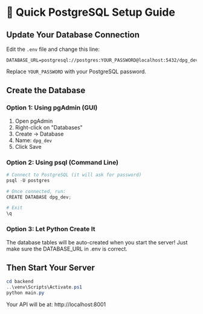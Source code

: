 # 🔧 Quick PostgreSQL Setup Guide

## Update Your Database Connection

Edit the `.env` file and change this line:

```env
DATABASE_URL=postgresql://postgres:YOUR_PASSWORD@localhost:5432/dpg_dev
```

Replace `YOUR_PASSWORD` with your PostgreSQL password.

## Create the Database

### Option 1: Using pgAdmin (GUI)
1. Open pgAdmin
2. Right-click on "Databases"
3. Create → Database
4. Name: `dpg_dev`
5. Click Save

### Option 2: Using psql (Command Line)
```powershell
# Connect to PostgreSQL (it will ask for password)
psql -U postgres

# Once connected, run:
CREATE DATABASE dpg_dev;

# Exit
\q
```

### Option 3: Let Python Create It
The database tables will be auto-created when you start the server!
Just make sure the DATABASE_URL in .env is correct.

## Then Start Your Server

```powershell
cd backend
..\venv\Scripts\Activate.ps1
python main.py
```

Your API will be at: http://localhost:8001
